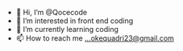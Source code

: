 - 👋 Hi, I’m @Qocecode
- 👀 I’m interested in front end coding
- 🌱 I’m currently learning coding
- 📫 How to reach me ...okequadri23@gmail.com

<!---
Qocecode/Qocecode is a ✨ special ✨ repository because its `README.md` (this file) appears on your GitHub profile.
You can click the Preview link to take a look at your changes.
--->
